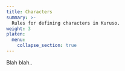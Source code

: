 ```yaml
---
title: Characters
summary: >-
  Rules for defining characters in Kuruso.
weight: 3
platen:
  menu:
    collapse_section: true
---
```


Blah blah..
